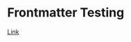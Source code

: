 <!-- meta
{
  "label": "Frontmatter 3",
  "category": "Foobar",
  "hideFromNav": true,
  "categoryPosition": 2,
  "position": 1
}
meta -->
# Frontmatter Testing

[Link](some-file.md)<br>